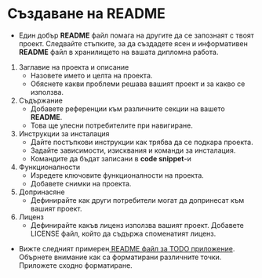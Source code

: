 # Създаване на README

- Един добър **README** файл помага на другите да се запознаят с твоят проект. Следвайте стъпките, за да създадете ясен и информативен **README** файл в хранилището на вашата дипломна работа.

1. Заглавие на проекта и описание
    - Назовете името и целта на проекта.
    - Обяснете какви проблеми решава вашият проект и за какво се използва.
2. Съдържание
    - Добавете референции към различните секции на вашето **README**.
    - Това ще улесни потребителите при навигиране.
3. Инструкции за инсталация
    - Дайте постъпкови инструкции как трябва да се подкара проекта.
    - Задайте зависимости, изисквания и команди за инсталация.
    - Командите да бъдат записани в **code snippet**-и
4. Функционалности
    - Изредете ключовите функционалности на проекта.
    - Добавете снимки на проекта.
5. Допринасяне
    - Дефинирайте как други потребители могат да допринесат към вашият проект.
6. Лиценз
     - Дефинирайте какъв лиценз използва вашият проект. Добавете LICENSE файл, който да съдържа споменатият лиценз.

- Вижте следният примерен[ README файл за TODO приложение](https://github.com/yordan-vladov/todo-app/blob/main/README.md). Обърнете внимание как са форматирани различните точки. Приложете сходно форматиране.
